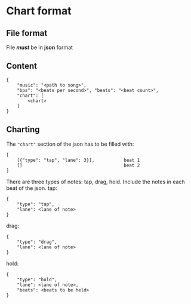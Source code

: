 # Chart format
## File format
File ***must*** be in **json** format
## Content
```
{
    "music": "<path to song>",
    "bps": "<beats per second>", "beats": "<beat count>",
    "chart": [
        <chart>
    ]
}
```
## Charting
The ```"chart"``` section of the json has to be filled with:
```
[
    [{"type": "tap", "lane": 3}],           beat 1
    []                                      beat 2
]
```

There are three types of notes: tap, drag, hold.
Include the notes in each beat of the json.
tap:
```
{
    "type": "tap",
    "lane": <lane of note>
}
```

drag:
```
{
    "type": "drag",
    "lane": <lane of note>
}
```

hold:
```
{
    "type": "hold",
    "lane": <lane of note>,
    "beats": <beats to be held>
}
```
